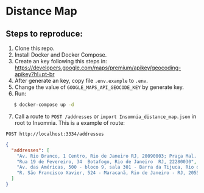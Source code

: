 # Distance Map

## Steps to reproduce:

1. Clone this repo.
2. Install Docker and Docker Compose.
3. Create an key following this steps in: https://developers.google.com/maps/premium/apikey/geocoding-apikey?hl=pt-br
4. After generate an key, copy file `.env.example` to `.env`.
5. Change the value of `GOOGLE_MAPS_API_GEOCODE_KEY` by generate key.
6. Run:

```bash
   $ docker-compose up -d
```

7. Call a route to `POST /addresses` or `import Insomnia_distance_map.json` in root to Insomnia. This is a example of route:

`POST http://localhost:3334/addresses`

```json
{
  "addresses": [
    "Av. Rio Branco, 1 Centro, Rio de Janeiro RJ, 20090003; Praça Mal. Âncora, 122 Centro, Rio de Janeiro RJ, 20021200",
    "Rua 19 de Fevereiro, 34 ​ Botafogo, Rio de Janeiro ​ RJ, 22280​030",
    "Av. das Américas, 500 - bloco 9, sala 301 - Barra da Tijuca, Rio de Janeiro - RJ, 22640-100",
    "R. São Francisco Xavier, 524 - Maracanã, Rio de Janeiro - RJ, 20550-013"
  ]
}
```
